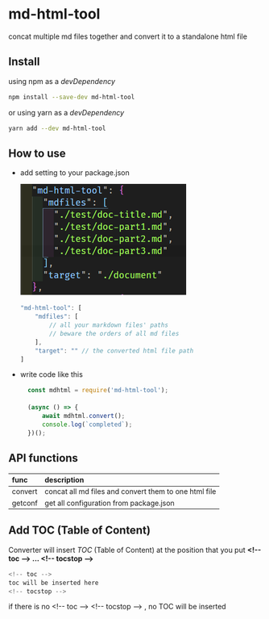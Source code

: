 # md-html-tool

concat multiple md files together and convert it to a standalone html file

## Install

using npm as a *devDependency*

  ```sh
  npm install --save-dev md-html-tool
  ```

or using yarn as a *devDependency*

  ```sh
  yarn add --dev md-html-tool
  ```

## How to use

* add setting to your package.json

  ![package-setting.png](https://raw.githubusercontent.com/jimliu7434/md-html-tool/master/readme/package-setting.png)

  ```js
  "md-html-tool": [
      "mdfiles": [
          // all your markdown files' paths
          // beware the orders of all md files
      ],
      "target": "" // the converted html file path
  ]
  ```

* write code like this

  ```js
    const mdhtml = require('md-html-tool');

    (async () => {
        await mdhtml.convert();
        console.log(`completed`);
    })();
  ```

## API functions

| func    | description |
| :---    | :--- |
| convert | concat all md files and convert them to one html file |
| getconf | get all configuration from package.json |

## Add TOC (Table of Content)

Converter will insert *TOC* (Table of Content) at the position that you put **\<!-- toc --> ... \<!-- tocstop -->**

```js
<!-- toc -->
toc will be inserted here
<!-- tocstop -->
```

if there is no \<!-- toc --> \<!-- tocstop --> , no TOC will be inserted
